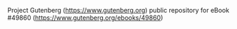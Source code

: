 Project Gutenberg (https://www.gutenberg.org) public repository for eBook #49860 (https://www.gutenberg.org/ebooks/49860)
